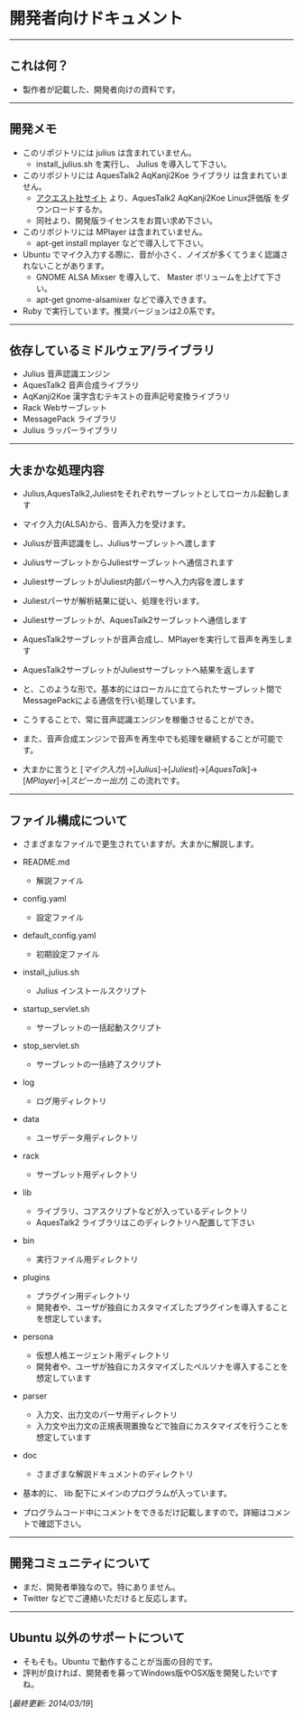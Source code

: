 # 開発者向けドキュメント
---

## これは何？
* 製作者が記載した、開発者向けの資料です。

---
## 開発メモ
* このリポジトリには julius は含まれていません。
    * install_julius.sh を実行し、 Julius を導入して下さい。
* このリポジトリには AquesTalk2 AqKanji2Koe ライブラリ は含まれていません。
    * [アクエスト社サイト](http://www.a-quest.com/products/aquestalk.html) より、AquesTalk2 AqKanji2Koe Linux評価版 をダウンロードするか。
    * 同社より、開発版ライセンスをお買い求め下さい。
* このリポジトリには MPlayer は含まれていません。
    * apt-get install mplayer などで導入して下さい。
* Ubuntu でマイク入力する際に、音が小さく、ノイズが多くてうまく認識されないことがあります。
    * GNOME ALSA Mixser を導入して、 Master ボリュームを上げて下さい。
    * apt-get gnome-alsamixer などで導入できます。
* Ruby で実行しています。推奨バージョンは2.0系です。

---
## 依存しているミドルウェア/ライブラリ
* Julius 音声認識エンジン
* AquesTalk2 音声合成ライブラリ
* AqKanji2Koe 漢字含むテキストの音声記号変換ライブラリ
* Rack Webサーブレット
* MessagePack ライブラリ
* Julius ラッパーライブラリ

---
## 大まかな処理内容
* Julius,AquesTalk2,Juliestをそれぞれサーブレットとしてローカル起動します
* マイク入力(ALSA)から、音声入力を受けます。
* Juliusが音声認識をし、Juliusサーブレットへ渡します
* JuliusサーブレットからJuliestサーブレットへ通信されます
* JuliestサーブレットがJuliest内部パーサへ入力内容を渡します
* Juliestパーサが解析結果に従い、処理を行います。
* Juliestサーブレットが、AquesTalk2サーブレットへ通信します
* AquesTalk2サーブレットが音声合成し、MPlayerを実行して音声を再生します
* AquesTalk2サーブレットがJuliestサーブレットへ結果を返します


* と、このような形で。基本的にはローカルに立てられたサーブレット間でMessagePackによる通信を行い処理しています。
* こうすることで、常に音声認識エンジンを稼働させることができ。
* また、音声合成エンジンで音声を再生中でも処理を継続することが可能です。

* 大まかに言うと [*マイク入力*]->[*Julius*]->[*Juliest*]->[*AquesTalk*]->[*MPlayer*]->[*スピーカー出力*] この流れです。

---
## ファイル構成について
* さまざまなファイルで更生されていますが。大まかに解説します。


* README.md
    * 解説ファイル
* config.yaml
    * 設定ファイル
* default_config.yaml
    * 初期設定ファイル
* install_julius.sh
    * Julius インストールスクリプト
* startup_servlet.sh
    * サーブレットの一括起動スクリプト
* stop_servlet.sh
    * サーブレットの一括終了スクリプト
* log
    * ログ用ディレクトリ
* data
    * ユーザデータ用ディレクトリ
* rack
    * サーブレット用ディレクトリ
* lib
    * ライブラリ、コアスクリプトなどが入っているディレクトリ
    * AquesTalk2 ライブラリはこのディレクトリへ配置して下さい
* bin
    * 実行ファイル用ディレクトリ
* plugins
    * プラグイン用ディレクトリ
    * 開発者や、ユーザが独自にカスタマイズしたプラグインを導入することを想定しています。
* persona
    * 仮想人格エージェント用ディレクトリ
    * 開発者や、ユーザが独自にカスタマイズしたペルソナを導入することを想定しています
* parser
    * 入力文、出力文のパーサ用ディレクトリ
    * 入力文や出力文の正規表現置換などで独自にカスタマイズを行うことを想定しています
* doc
    * さまざまな解説ドキュメントのディレクトリ


* 基本的に、 lib 配下にメインのプログラムが入っています。
* プログラムコード中にコメントをできるだけ記載しますので。詳細はコメントで確認下さい。

---
## 開発コミュニティについて
* まだ、開発者単独なので。特にありません。
* Twitter などでご連絡いただけると反応します。

---
## Ubuntu 以外のサポートについて
* そもそも。Ubuntu で動作することが当面の目的です。
* 評判が良ければ、開発者を募ってWindows版やOSX版を開発したいですね。


[*最終更新: 2014/03/19*]
